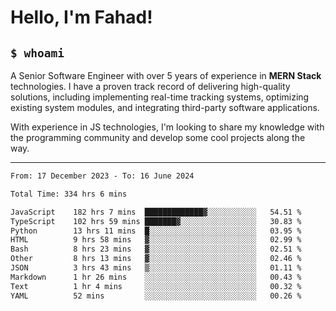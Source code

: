 <h1>Hello, I'm Fahad!</h1>

<h2><code>$ whoami</code></h2>

A Senior Software Engineer with over 5 years of experience in **MERN Stack** technologies. I have a proven track record of delivering high-quality solutions, including implementing real-time tracking systems, optimizing existing system modules, and integrating third-party software applications.

With experience in JS technologies, I'm looking to share my knowledge with the programming community and develop some cool projects along the way.

---

<!--START_SECTION:waka-->

```txt
From: 17 December 2023 - To: 16 June 2024

Total Time: 334 hrs 6 mins

JavaScript    182 hrs 7 mins  █████████████▓░░░░░░░░░░░   54.51 %
TypeScript    102 hrs 59 mins ███████▓░░░░░░░░░░░░░░░░░   30.83 %
Python        13 hrs 11 mins  █░░░░░░░░░░░░░░░░░░░░░░░░   03.95 %
HTML          9 hrs 58 mins   ▓░░░░░░░░░░░░░░░░░░░░░░░░   02.99 %
Bash          8 hrs 23 mins   ▓░░░░░░░░░░░░░░░░░░░░░░░░   02.51 %
Other         8 hrs 13 mins   ▓░░░░░░░░░░░░░░░░░░░░░░░░   02.46 %
JSON          3 hrs 43 mins   ▒░░░░░░░░░░░░░░░░░░░░░░░░   01.11 %
Markdown      1 hr 26 mins    ░░░░░░░░░░░░░░░░░░░░░░░░░   00.43 %
Text          1 hr 4 mins     ░░░░░░░░░░░░░░░░░░░░░░░░░   00.32 %
YAML          52 mins         ░░░░░░░░░░░░░░░░░░░░░░░░░   00.26 %
```

<!--END_SECTION:waka-->

<!--
**heyFahad/heyFahad** is a ✨ _special_ ✨ repository because its `README.md` (this file) appears on your GitHub profile.

Here are some ideas to get you started:

- 🔭 I’m currently working on ...
- 🌱 I’m currently learning ...
- 👯 I’m looking to collaborate on ...
- 🤔 I’m looking for help with ...
- 💬 Ask me about ...
- 📫 How to reach me: ...
- 😄 Pronouns: ...
- ⚡ Fun fact: ...
-->
